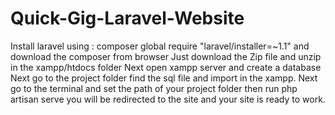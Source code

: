 # Quick-Gig-Laravel-Website
Install laravel using : composer global require "laravel/installer=~1.1"
and download the composer from browser
Just download the Zip file and unzip in the xampp/htdocs folder
Next open xampp server and create a database 
Next go to the project folder find the sql file and import in the xampp.
Next go to the terminal and set the path of your project folder then run php artisan serve
you will be redirected to the site and your site is ready to work.
